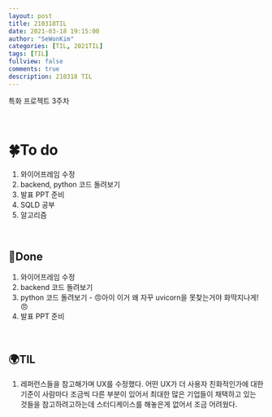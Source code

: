 ```yaml
---
layout: post
title: 210318TIL 
date: 2021-03-18 19:15:00
author: "SeWonKim"
categories: [TIL, 2021TIL]
tags: [TIL]
fullview: false
comments: true
description: 210318 TIL
---
```


특화 프로젝트 3주차 

&nbsp;
&nbsp;

# 🍀To do

1. 와이어프레임 수정
2. backend, python 코드 돌려보기
3. 발표 PPT 준비
4. SQLD 공부
5. 알고리즘
   
&nbsp;
&nbsp;

## 🌳Done

1. 와이어프레임 수정
2. backend 코드 돌려보기
3. python 코드 돌려보기 - 😠아이 이거 왜 자꾸 uvicorn을 못찾는거야 화딱지나게!😠
4. 발표 PPT 준비

&nbsp;
&nbsp;

## 🌍TIL

1. 레퍼런스들을 참고해가며 UX를 수정했다. 어떤 UX가 더 사용자 친화적인가에 대한 기준이 사람마다 조금씩 다른 부분이 있어서 최대한 많은 기업들이 채택하고 있는 것들을 참고하려고하는데 스터디케이스를 해놓은게 없어서 조금 어려웠다.
